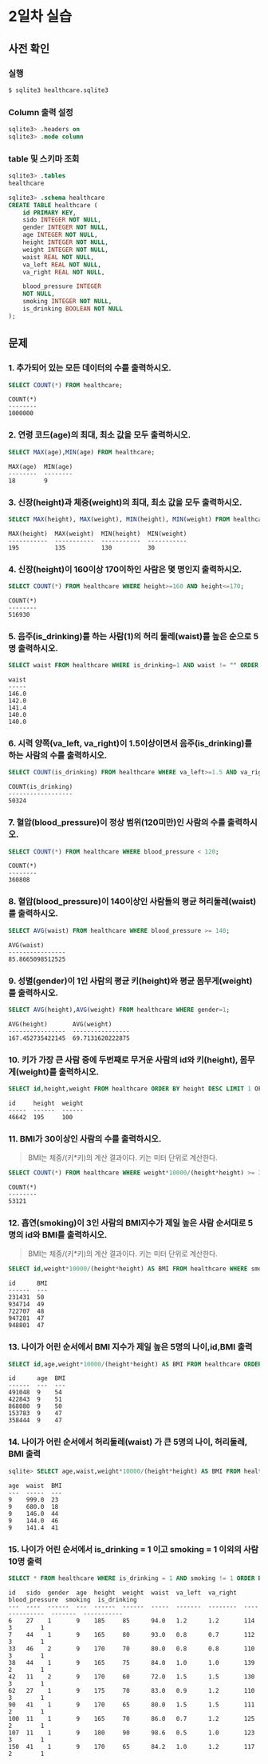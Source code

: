 # 2일차 실습

## 사전 확인

### 실행

```bash
$ sqlite3 healthcare.sqlite3 
```

### Column 출력 설정

```sql
sqlite3> .headers on 
sqlite3> .mode column
```

### table 및 스키마 조회

```sql
sqlite3> .tables
healthcare

sqlite3> .schema healthcare
CREATE TABLE healthcare (
    id PRIMARY KEY,        
    sido INTEGER NOT NULL, 
    gender INTEGER NOT NULL,
    age INTEGER NOT NULL,  
    height INTEGER NOT NULL,
    weight INTEGER NOT NULL,
    waist REAL NOT NULL,   
    va_left REAL NOT NULL, 
    va_right REAL NOT NULL,

    blood_pressure INTEGER 
    NOT NULL,
    smoking INTEGER NOT NULL,
    is_drinking BOOLEAN NOT NULL
);
```

## 문제

### 1. 추가되어 있는 모든 데이터의 수를 출력하시오.

```sql
SELECT COUNT(*) FROM healthcare;
```

```
COUNT(*)
--------
1000000
```

### 2. 연령 코드(age)의 최대, 최소 값을 모두 출력하시오. 

```sql
SELECT MAX(age),MIN(age) FROM healthcare;
```

```
MAX(age)  MIN(age)
--------  --------
18        9
```

### 3. 신장(height)과 체중(weight)의 최대, 최소 값을 모두 출력하시오.

```sql
SELECT MAX(height), MAX(weight), MIN(height), MIN(weight) FROM healthcare;
```

```
MAX(height)  MAX(weight)  MIN(height)  MIN(weight)
-----------  -----------  -----------  -----------
195          135          130          30
```

### 4. 신장(height)이 160이상 170이하인 사람은 몇 명인지 출력하시오.

```sql
SELECT COUNT(*) FROM healthcare WHERE height>=160 AND height<=170;
```

```
COUNT(*)
--------
516930
```

### 5. 음주(is_drinking)를 하는 사람(1)의 허리 둘레(waist)를 높은 순으로 5명 출력하시오. 

```sql
SELECT waist FROM healthcare WHERE is_drinking=1 AND waist != "" ORDER BY waist DESC LIMIT 5
```

```
waist
-----
146.0
142.0
141.4
140.0
140.0
```

### 6. 시력 양쪽(va_left, va_right)이 1.5이상이면서 음주(is_drinking)를 하는 사람의 수를 출력하시오.

```sql
SELECT COUNT(is_drinking) FROM healthcare WHERE va_left>=1.5 AND va_right>=1.5;
```

```
COUNT(is_drinking)
------------------
50324
```

### 7. 혈압(blood_pressure)이 정상 범위(120미만)인 사람의 수를 출력하시오.

```sql
SELECT COUNT(*) FROM healthcare WHERE blood_pressure < 120;
```

```
COUNT(*)
--------
360808
```

### 8. 혈압(blood_pressure)이 140이상인 사람들의 평균 허리둘레(waist)를 출력하시오.

```sql
SELECT AVG(waist) FROM healthcare WHERE blood_pressure >= 140;
```

```
AVG(waist)
----------------
85.8665098512525
```

### 9. 성별(gender)이 1인 사람의 평균 키(height)와 평균 몸무게(weight)를 출력하시오.

```sql
SELECT AVG(height),AVG(weight) FROM healthcare WHERE gender=1;
```

```
AVG(height)       AVG(weight)
----------------  ----------------
167.452735422145  69.7131620222875
```

### 10. 키가 가장 큰 사람 중에 두번째로 무거운 사람의 id와 키(height), 몸무게(weight)를 출력하시오.

```sql
SELECT id,height,weight FROM healthcare ORDER BY height DESC LIMIT 1 OFFSET 1;
```

```
id     height  weight
-----  ------  ------
46642  195     100
```

### 11. BMI가 30이상인 사람의 수를 출력하시오. 

> BMI는 체중/(키*키)의 계산 결과이다. 
> 키는 미터 단위로 계산한다.

```sql
SELECT COUNT(*) FROM healthcare WHERE weight*10000/(height*height) >= 30;
```

```
COUNT(*)
--------
53121
```

### 12. 흡연(smoking)이 3인 사람의 BMI지수가 제일 높은 사람 순서대로 5명의 id와 BMI를 출력하시오.

> BMI는 체중/(키*키)의 계산 결과이다. 
> 키는 미터 단위로 계산한다.

```sql
SELECT id,weight*10000/(height*height) AS BMI FROM healthcare WHERE smoking=3 ORDER BY weight*10000/(height*height) DESC LIMIT 5;
```

```
id      BMI
------  ---
231431  50
934714  49
722707  48
947281  47
948801  47
```

### 13. 나이가 어린 순서에서 BMI 지수가 제일 높은 5명의 나이,id,BMI 출력

```sql
SELECT id,age,weight*10000/(height*height) AS BMI FROM healthcare ORDER BY age ASC, weight*10000/(height*height) DESC LIMIT 5;
```

```
id      age  BMI
------  ---  ---
491048  9    54
422843  9    51
868080  9    50
153783  9    47
358444  9    47
```

### 14. 나이가 어린 순서에서 허리둘레(waist) 가 큰 5명의 나이, 허리둘레, BMI 출력

```sql
sqlite> SELECT age,waist,weight*10000/(height*height) AS BMI FROM healthcare WHERE waist !='' ORDER BY age ASC, waist DESC LIMIT 5;
```

```
age  waist  BMI
---  -----  ---
9    999.0  23
9    680.0  18
9    146.0  44
9    144.0  46
9    141.4  41
```

### 15. 나이가 어린 순서에서 is_drinking = 1 이고 smoking = 1 이외의 사람 10명 출력

```sql
SELECT * FROM healthcare WHERE is_drinking = 1 AND smoking != 1 ORDER BY age ASC LIMIT 10;
```

```
id   sido  gender  age  height  weight  waist  va_left  va_right  blood_pressure  smoking  is_drinking
---  ----  ------  ---  ------  ------  -----  -------  --------  --------------  -------  -----------
6    27    1       9    185     85      94.0   1.2      1.2       114             3        1
7    44    1       9    165     80      93.0   0.8      0.7       112             3        1
33   46    2       9    170     70      80.0   0.8      0.8       110             3        1
38   44    1       9    165     75      84.0   1.0      1.0       139             2        1
42   11    2       9    170     60      72.0   1.5      1.5       130             3        1
62   27    1       9    175     70      83.0   0.9      1.2       110             3        1
90   41    1       9    170     65      80.0   1.5      1.5       111             2        1
100  11    1       9    165     70      86.0   0.7      1.2       125             2        1
107  11    1       9    180     90      98.6   0.5      1.0       123             3        1
150  41    1       9    170     65      84.2   1.0      1.2       117             2        1
```
